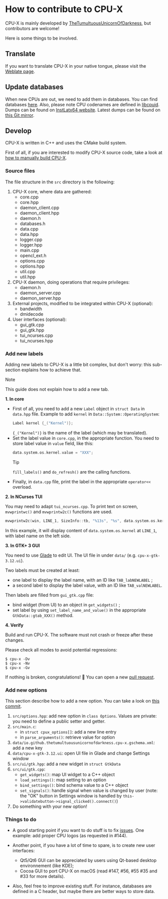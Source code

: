 # How to contribute to CPU-X

CPU-X is mainly developed by [TheTumultuousUnicornOfDarkness](https://github.com/TheTumultuousUnicornOfDarkness), but contributors are welcome!

Here is some things to be involved.

## Translate

If you want to translate CPU-X in your native tongue, please visit the [Weblate page](https://hosted.weblate.org/engage/cpu-x/?utm_source=widget).

## Update databases

When new CPUs are out, we need to add them in databases. You can find databases [here](src/core/databases.h). Also, please note CPU codenames are defined in [libcpuid](https://github.com/anrieff/libcpuid).  
Dumps can be found on [InstLatx64 website](http://users.atw.hu/instlatx64/). Latest dumps can be found on [this Git mirror](https://github.com/InstLatx64/InstLatx64/commits/master).

## Develop

CPU-X is written in C++ and uses the CMake build system.

First of all, if you are interested to modify CPU-X source code, take a look at [how to manually build CPU-X](https://github.com/TheTumultuousUnicornOfDarkness/CPU-X/wiki/manual-build).

### Source files

The file structure in the `src` directory is the following:
1. CPU-X core, where data are gathered:
    - core.cpp
    - core.hpp
    - daemon_client.cpp
    - daemon_client.hpp
    - daemon.h
    - databases.h
    - data.cpp
    - data.hpp
    - logger.cpp
    - logger.hpp
    - main.cpp
    - opencl_ext.h
    - options.cpp
    - options.hpp
    - util.cpp
    - util.hpp
2. CPU-X daemon, doing operations that require privileges:
    - daemon.h
    - daemon_server.cpp
    - daemon_server.hpp
3. External projects, modified to be integrated within CPU-X (optional):
    - bandwidth
    - dmidecode
4. User interfaces (optional):
    - gui_gtk.cpp
    - gui_gtk.hpp
    - tui_ncurses.cpp
    - tui_ncurses.hpp

### Add new labels

Adding new labels to CPU-X is a little bit complex, but don't worry: this sub-section explains how to achieve that.  
> [!NOTE]
> This guide does not explain how to add a new tab.

**1. In core**

- First of all, you need to add a new `Label` object in `struct Data` in `data.hpp` file. Example to add `kernel` in `Data::System::OperatingSystem`:
  ```cpp
  Label kernel {_("Kernel")};
  ```
  `{_("Kernel")}` is the name of the label (which may be translated).
- Set the label value in `core.cpp`, in the appropriate function. You need to store label value in `value` field, like this:
  ```c
  data.system.os.kernel.value = "XXX";
  ```
  > [!TIP]
  > `fill_labels()` and `do_refresh()` are the calling functions.
- Finally, in `data.cpp` file, print the label in the appropriate `operator<<` overload.

**2. In NCurses TUI**

You may need to adapt `tui_ncurses.cpp`. To print text on screen, `mvwprintwc()` and `mvwprintw2c()` functions are used.
```c
mvwprintw2c(win, LINE_1, SizeInfo::tb, "%13s", "%s", data.system.os.kernel);
```
In this example, it will display content of `data.system.os.kernel` at `LINE_1`, with label name on the left side.

**3. In GTK+ 3 GUI**

You need to use [Glade](https://glade.gnome.org/) to edit UI. The UI file in under `data/` (e.g. `cpu-x-gtk-3.12.ui`).

Two labels must be created at least:
- one label to display the label name, with an ID like `TAB_labNEWLABEL` ;
- a second label to display the label value, with an ID like `TAB_valNEWLABEL`.

Then labels are filled from `gui_gtk.cpp` file:
- bind widget (from UI) to an object in `get_widgets()` ;
- set label by using `set_label_name_and_value()` in the appropriate `GtkData::gtab_XXX()` method.

**4. Verify**

Build and run CPU-X. The software must not crash or freeze after these changes.

Please check all modes to avoid potential regressions:
```shell
$ cpu-x -Dv
$ cpu-x -Nv
$ cpu-x -Gv
```

If nothing is broken, congratulations! :tada: You can open a new [pull request](https://github.com/TheTumultuousUnicornOfDarkness/CPU-X/compare).

### Add new options

This section describe how to add a new option. You can take a look on [this commit](https://github.com/TheTumultuousUnicornOfDarkness/CPU-X/commit/008e03cf95653e964a9e334347c297fef57ce82a).

1. `src/options.hpp`: add new option in `class Options`. Values are private: you need to define a public setter and getter.
2. `src/main.c`:
   * in `struct cpux_options[]`: add a new line entry
   * in `parse_arguments()`: retrieve value for option
3. `data/io.github.thetumultuousunicornofdarkness.cpu-x.gschema.xml`: add a new key
4. `data/cpu-x-gtk-3.12.ui`: open UI file in Glade and change Settings window
5. `src/ui/gtk.hpp`: add a new widget in `struct GtkData`
6. `src/ui/gtk.cpp`:
   * `get_widgets()`: map UI widget to a C++ object
   * `load_settings()`: map setting to an option
   * `bind_settings()`: bind schema value to a C++ object
   * `set_signals()`: handle signal when value is changed by user (note: the "OK" button in Settings window is handled by `this->validatebutton->signal_clicked().connect()`)
7. Do something with your new option!

### Things to do

- A good starting point if you want to do stuff is to fix [issues](https://github.com/TheTumultuousUnicornOfDarkness/CPU-X/issues). One example: add proper CPU logos (as requested in #144).

- Another point, if you have a lot of time to spare, is to create new user interfaces:
    - Qt5/Qt6 GUI can be appreciated by users using Qt-based desktop environnement (like KDE);
    - Cocoa GUI to port CPU-X on macOS (read #147, #56, #55 #35 and #33 for more details).

- Also, feel free to improve existing stuff. For instance, databases are defined in a C header, but maybe there are better ways to store data.
